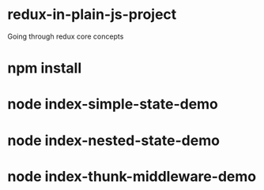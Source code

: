 # redux-in-plain-js-project

Going through redux core concepts

# npm install

# node index-simple-state-demo

# node index-nested-state-demo

# node index-thunk-middleware-demo
